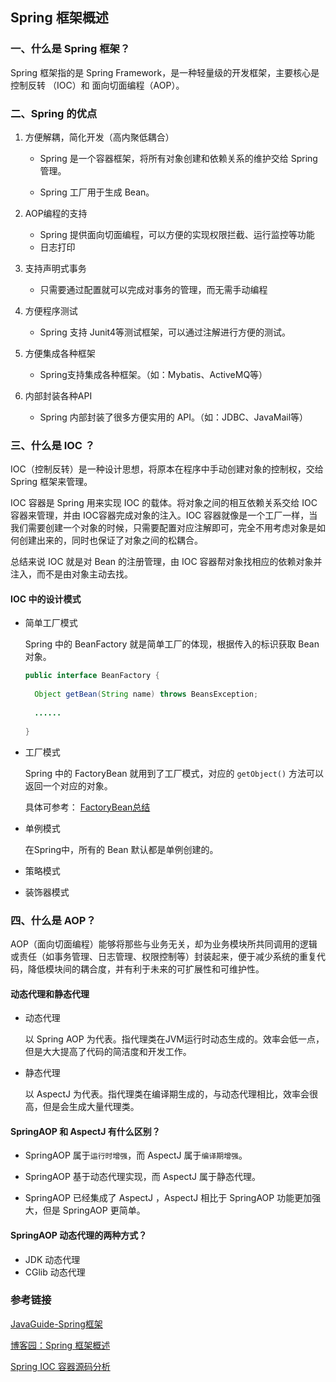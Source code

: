 

## Spring 框架概述

### 一、什么是 Spring 框架？

Spring 框架指的是 Spring Framework，是一种轻量级的开发框架，主要核心是控制反转 （IOC）和 面向切面编程（AOP）。

### 二、Spring 的优点

1. 方便解耦，简化开发（高内聚低耦合）

   - Spring 是一个容器框架，将所有对象创建和依赖关系的维护交给 Spring 管理。

   - Spring 工厂用于生成 Bean。

2. AOP编程的支持

   - Spring 提供面向切面编程，可以方便的实现权限拦截、运行监控等功能
   - 日志打印

3. 支持声明式事务

   - 只需要通过配置就可以完成对事务的管理，而无需手动编程

4. 方便程序测试

   - Spring 支持 Junit4等测试框架，可以通过注解进行方便的测试。

5. 方便集成各种框架

   - Spring支持集成各种框架。（如：Mybatis、ActiveMQ等）

6. 内部封装各种API

   - Spring 内部封装了很多方便实用的 API。（如：JDBC、JavaMail等）



### 三、什么是 IOC ？

IOC（控制反转）是一种设计思想，将原本在程序中手动创建对象的控制权，交给 Spring 框架来管理。

IOC 容器是 Spring 用来实现 IOC 的载体。将对象之间的相互依赖关系交给 IOC 容器来管理，并由 IOC容器完成对象的注入。IOC 容器就像是一个工厂一样，当我们需要创建一个对象的时候，只需要配置对应注解即可，完全不用考虑对象是如何创建出来的，同时也保证了对象之间的松耦合。

总结来说 IOC 就是对 Bean 的注册管理，由 IOC 容器帮对象找相应的依赖对象并注入，而不是由对象主动去找。

#### IOC 中的设计模式

- 简单工厂模式

  Spring 中的 BeanFactory 就是简单工厂的体现，根据传入的标识获取 Bean 对象。

  ```java
  public interface BeanFactory {
    
    Object getBean(String name) throws BeansException;
    
  	......
    
  }
  ```

- 工厂模式

  Spring 中的 FactoryBean 就用到了工厂模式，对应的 `getObject()` 方法可以返回一个对应的对象。

  具体可参考： [FactoryBean总结](FactoryBean.md)

- 单例模式

  在Spring中，所有的 Bean 默认都是单例创建的。

- 策略模式

- 装饰器模式

### 四、什么是 AOP？

AOP（面向切面编程）能够将那些与业务无关，却为业务模块所共同调用的逻辑或责任（如事务管理、日志管理、权限控制等）封装起来，便于减少系统的重复代码，降低模块间的耦合度，并有利于未来的可扩展性和可维护性。

#### 动态代理和静态代理

- 动态代理

  以 Spring AOP 为代表。指代理类在JVM运行时动态生成的。效率会低一点，但是大大提高了代码的简洁度和开发工作。

- 静态代理

  以 AspectJ 为代表。指代理类在编译期生成的，与动态代理相比，效率会很高，但是会生成大量代理类。

#### SpringAOP 和 AspectJ 有什么区别？

- SpringAOP 属于`运行时增强`，而 AspectJ 属于`编译期增强`。

- SpringAOP 基于动态代理实现，而 AspectJ 属于静态代理。

- SpringAOP 已经集成了 AspectJ ，AspectJ 相比于 SpringAOP 功能更加强大，但是 SpringAOP 更简单。

#### SpringAOP 动态代理的两种方式？

- JDK 动态代理
- CGlib 动态代理





### 参考链接

[JavaGuide-Spring框架](https://snailclimb.gitee.io/javaguide/#/docs/system-design/framework/spring/Spring%E5%B8%B8%E8%A7%81%E9%97%AE%E9%A2%98%E6%80%BB%E7%BB%93?id=_1-%e4%bb%80%e4%b9%88%e6%98%af-spring-%e6%a1%86%e6%9e%b6)

[博客园：Spring 框架概述](https://www.cnblogs.com/wanghuaying/p/9678349.html)

[Spring IOC 容器源码分析](https://javadoop.com/post/spring-ioc)

